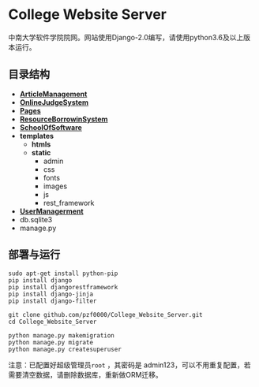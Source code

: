 # College Website Server
中南大学软件学院院网。网站使用Django-2.0编写，请使用python3.6及以上版本运行。  


## 目录结构
- [**ArticleManagement**](ArticleManagement/README.md)
- [**OnlineJudgeSystem**](OnlineJudgeSystem/README.md)
- [**Pages**](Pages/READEME.md)
- [**ResourceBorrowinSystem**](ResourceBorrowingSystem/README.md)
- [**SchoolOfSoftware**](SchoolOfSoftware/README.md)
- **templates**
    - **htmls**
    - **static**
        - admin
        - css
        - fonts
        - images
        - js
        - rest_framework
- [**UserManagerment**](UserManagement/README.md)
- db.sqlite3
- manage.py

## 部署与运行
```
sudo apt-get install python-pip
pip install django
pip install djangorestframework
pip install django-jinja
pip install django-filter

git clone github.com/pzf0000/College_Website_Server.git
cd College_Website_Server

python manage.py makemigration
python manage.py migrate
python manage.py createsuperuser
```
注意：已配置好超级管理员`root` ，其密码是 admin123，可以不用重复配置，若需要清空数据，请删除数据库，重新做ORM迁移。


